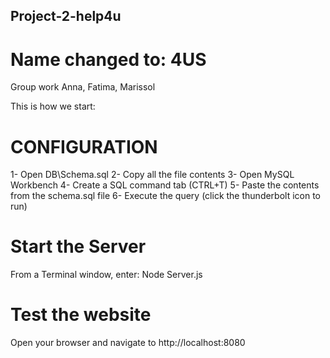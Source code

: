 ## Project-2-help4u
# Name changed to: 4US
Group work Anna, Fatima, Marissol

This is how we start:

# CONFIGURATION
1- Open DB\Schema.sql
2- Copy all the file contents
3- Open MySQL Workbench
4- Create a SQL command tab (CTRL+T)
5- Paste the contents from the schema.sql file
6- Execute the query (click the thunderbolt icon to run)

# Start the Server
From a Terminal window, enter:
Node Server.js

# Test the website
Open your browser and navigate to http://localhost:8080

